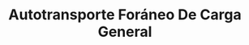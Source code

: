 ---
title: "Autotransporte Foráneo De Carga General"
url: /toluca-de-lerdo/autotransporte-foraneo-de-carga-general/
shop: alquiler
---